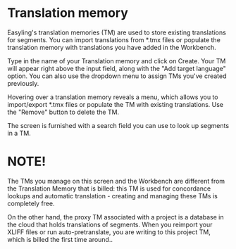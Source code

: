 # Translation memory

Easyling's translation memories (TM) are used to store existing
translations for segments. You can import translations from *.tmx
files or populate the translation memory with translations you have
added in the Workbench.

Type in the name of your Translation memory and click on Create. Your
TM will appear right above the input field, along with the "Add target
language" option. You can also use the dropdown menu to assign TMs
you've created previously.

Hovering over a translation memory reveals a menu, which allows you to
import/export *.tmx files or populate the TM with existing
translations. Use the "Remove" button to delete the TM.

The screen is furnished with a search field you can use to look up
segments in a TM.

# **NOTE!** 

The TMs you manage on this screen and the Workbench are different from
the Translation Memory that is billed: this TM is used for concordance
lookups and automatic translation - creating and managing these TMs is
completely free.

On the other hand, the proxy TM associated with a project is a
database in the cloud that holds translations of segments. When you
reimport your XLIFF files or run auto-pretranslate, you are writing to
this project TM, which is billed the first time around..
